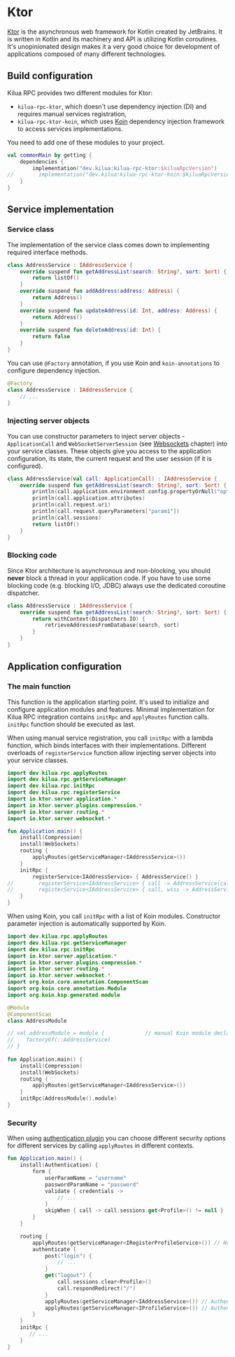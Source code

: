# Ktor

[Ktor](https://ktor.io/) is the asynchronous web framework for Kotlin created by JetBrains. It is written in Kotlin and its machinery and API is utilizing Kotlin coroutines. It's unopinionated design makes it a very good choice for development of applications composed of many different technologies.

## Build configuration

Kilua RPC provides two different modules for Ktor:

* `kilua-rpc-ktor`, which doesn't use dependency injection (DI) and requires manual services registration,
* `kilua-rpc-ktor-koin`, which uses [Koin](https://insert-koin.io/) dependency injection framework to access services implementations.

You need to add one of these modules to your project.

```kotlin
val commonMain by getting {
    dependencies {
        implementation("dev.kilua:kilua-rpc-ktor:$kiluaRpcVersion")
//        implementation("dev.kilua:kilua-rpc-ktor-koin:$kiluaRpcVersion")
    }
}
```

## Service implementation

### Service class

The implementation of the service class comes down to implementing required interface methods.

```kotlin
class AddressService : IAddressService {
    override suspend fun getAddressList(search: String?, sort: Sort) {
        return listOf()
    }
    override suspend fun addAddress(address: Address) {
        return Address()
    }
    override suspend fun updateAddress(id: Int, address: Address) {
        return Address()
    }
    override suspend fun deleteAddress(id: Int) {
        return false
    }
}
```

You can use `@Factory` annotation, if you use Koin and `koin-annotations` to configure dependency injection.

```kotlin
@Factory
class AddressService : IAddressService {
    // ...
}
```

### Injecting server objects

You can use constructor parameters to inject server objects - `ApplicationCall` and `WebSocketServerSession` (see [Websockets](../websockets.md) chapter) into your service classes. These objects give you access to the application configuration, its state, the current request and the user session (if it is configured).

```kotlin
class AddressService(val call: ApplicationCall) : IAddressService {
    override suspend fun getAddressList(search: String?, sort: Sort) {
        println(call.application.environment.config.propertyOrNull("option1")?.getString())
        println(call.application.attributes)
        println(call.request.uri)
        println(call.request.queryParameters["param1"])
        println(call.sessions)
        return listOf()
    }
}
```

### **Blocking code**

Since Ktor architecture is asynchronous and non-blocking, you should **never** block a thread in your application code. If you have to use some blocking code (e.g. blocking I/O, JDBC) always use the dedicated coroutine dispatcher.

```kotlin
class AddressService : IAddressService {
    override suspend fun getAddressList(search: String?, sort: Sort) {
        return withContext(Dispatchers.IO) {
            retrieveAddressesFromDatabase(search, sort)
        }
    }
}
```

## Application configuration

### The main function

This function is the application starting point. It's used to initialize and configure application modules and features. Minimal implementation for Kilua RPC integration contains `initRpc` and `applyRoutes` function calls. `initRpc` function should be executed as last.

When using manual service registration, you call `initRpc` with a lambda function, which binds  interfaces with their implementations. Different overloads of `registerService` function allow injecting server objects into your service classes.

```kotlin
import dev.kilua.rpc.applyRoutes
import dev.kilua.rpc.getServiceManager
import dev.kilua.rpc.initRpc
import dev.kilua.rpc.registerService
import io.ktor.server.application.*
import io.ktor.server.plugins.compression.*
import io.ktor.server.routing.*
import io.ktor.server.websocket.*

fun Application.main() {
    install(Compression)
    install(WebSockets)
    routing {
        applyRoutes(getServiceManager<IAddressService>())
    }
    initRpc {
        registerService<IAddressService> { AddressService() }
//        registerService<IAddressService> { call -> AddressService(call) }
//        registerService<IAddressService> { call, wsss -> AddressService(call, wsss) }
    }
}
```

When using Koin, you call `initRpc` with a list of Koin modules. Constructor parameter injection is automatically supported by Koin.

```kotlin
import dev.kilua.rpc.applyRoutes
import dev.kilua.rpc.getServiceManager
import dev.kilua.rpc.initRpc
import io.ktor.server.application.*
import io.ktor.server.plugins.compression.*
import io.ktor.server.routing.*
import io.ktor.server.websocket.*
import org.koin.core.annotation.ComponentScan
import org.koin.core.annotation.Module
import org.koin.ksp.generated.module

@Module
@ComponentScan
class AddressModule

// val addressModule = module {             // manual Koin module declaration
//    factoryOf(::AddressService)
// }
    
fun Application.main() {
    install(Compression)
    install(WebSockets)
    routing {
        applyRoutes(getServiceManager<IAddressService>())
    }
    initRpc(AddressModule().module)
}
```

### Security

When using [authentication plugin](https://ktor.io/docs/server-auth.html) you can choose different security options for different services by calling `applyRoutes` in different contexts.

```kotlin
fun Application.main() {
    install(Authentication) {
        form {
            userParamName = "username"
            passwordParamName = "password"
            validate { credentials ->
                // ...
            }
            skipWhen { call -> call.sessions.get<Profile>() != null }
        }
    }

    routing {
        applyRoutes(getServiceManager<IRegisterProfileService>()) // No authentication needed
        authenticate {
            post("login") {
                // ...
            }
            get("logout") {
                call.sessions.clear<Profile>()
                call.respondRedirect("/")
            }
            applyRoutes(getServiceManager<IAddressService>()) // Authentication needed
            applyRoutes(getServiceManager<IProfileService>()) // Authentication needed
        }
    }
    initRpc {
       // ...
    }
}
```
